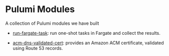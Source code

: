 # Pulumi Modules

A collection of Pulumi modules we have built

* [run-fargate-task](packages/run-fargate-task): run one-shot tasks in Fargate
  and collect the results.

* [acm-dns-validated-cert](packages/acm-dns-validated-cert): provides an
  Amazon ACM certificate, validated using Route 53 records.

